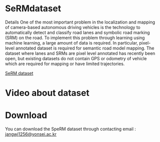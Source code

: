 # SeRMdataset

Details
One of the most important problem in the localization and mapping of camera-based autonomous driving vehicles is the technology to automatically detect and classify road lanes and symbolic road marking (SRM) on the road. To implement this problem through learning using machine learning, a large
amount of data is required. In particular, pixel-level annotated dataset is required for semantic road model mapping. The dataset where lanes and SRMs are pixel level annotated has
recently been open, but existing datasets do not contain GPS or odometry of vehicle which are required for mapping or have limited trajectories.

[ SeRM dataset ](http://cilab.yonsei.ac.kr/datasetSeRM)


# Video about dataset 




# Download
You can download the SpeRM dataset through contacting
email : <jangwj1256@yonsei.ac.kr>

